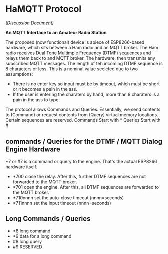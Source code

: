# HaMQTT Protocol
_(Discussion Document)_

**An MQTT Interface to an Amateur Radio Station**

The proposed (now functional) device is apiece of ESP8266-based hardware, which sits between a Ham radio and an MQTT broker. The Ham radio receives Dual Tone Multimple Frequency (DTMF) sequences and relays them back to and MQTT broker. The hardware, then transmits any subscribed MQTT messages.
The length of teh incoming DTMF sequence is 8 characters or less. This is a nominal value seelcted due to two assumptions:
- There is no enter key so input must be by timeout, which must be short or it becomes a pain in the ass.
- If the user is entering the charaters by hand, more than 8 charaters is a pain in the ass to type.

The protocol allows Commands and Queries. Essentially, we send contents to (Command) or request contents from (Query) virtual memory locations. Certain sequences are reserved.
Commands Start with *
Queries Start with #

## commands / Queries for the DTMF / MQTT Dialog Engine Hardware
*7 or #7 is a command or query to the engine. That's the actual ESP8266 hardware itself.
- *700 close the relay. After this, further DTMF sequences are not forwarded to the MQTT broker.
- *701 open the engine. After this, all DTMF sequences are forwarded to the MQTT broker.
- *710nnnn set the auto-close timeout (nnnn=seconds)
- *711nnnn set the input timeout (nnnn=seconds)

## Long Commands / Queries
- *8 long command
- *9 data for a long command
- #8 long query
- #9 RESERVED
